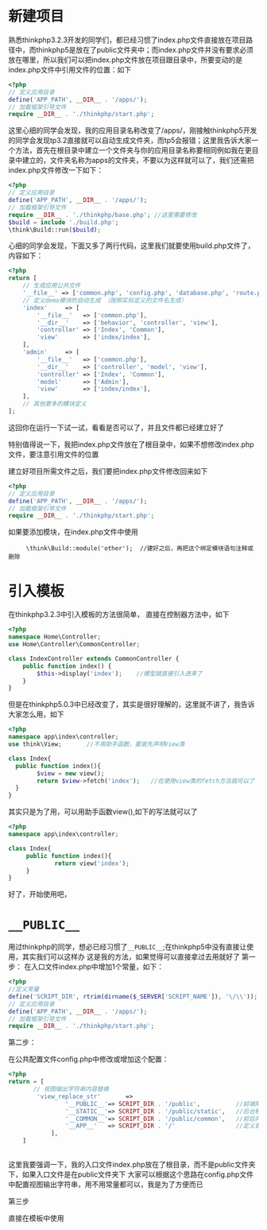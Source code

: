 # 新建项目 

熟悉thinkphp3.2.3开发的同学们，都已经习惯了index.php文件直接放在项目路径中，而thinkphp5是放在了public文件夹中；而index.php文件并没有要求必须放在哪里，所以我们可以把index.php文件放在项目跟目录中，所要变动的是index.php文件中引用文件的位置：如下
```php
<?php
// 定义应用目录
define('APP_PATH', __DIR__ . '/apps/');
// 加载框架引导文件
require __DIR__ . './thinkphp/start.php';
```
这里心细的同学会发现，我的应用目录名称改变了/apps/，刚接触thinkphp5开发的同学会发现tp3.2直接就可以自动生成文件夹，而tp5会报错；这里我告诉大家一个方法，首先在根目录中建立一个文件夹与你的应用目录名称要相同例如我在更目录中建立的，文件夹名称为apps的文件夹，不要以为这样就可以了，我们还需把index.php文件修改一下如下：
```php
<?php
// 定义应用目录
define('APP_PATH', __DIR__ . '/apps/');
// 加载框架引导文件
require __DIR__ . './thinkphp/base.php'; //这里需要修改
$build = include './build.php';
\think\Build::run($build);
```

心细的同学会发现，下面又多了两行代码，这里我们就要使用build.php文件了，内容如下：
```php
<?php
return [
    // 生成应用公共文件
    '__file__' => ['common.php', 'config.php', 'database.php', 'route.php', 'tags.php'],
    // 定义demo模块的自动生成 （按照实际定义的文件名生成）
    'index'     => [
        '__file__'   => ['common.php'],
        '__dir__'    => ['behavior', 'controller', 'view'],
        'controller' => ['Index', 'Common'],
        'view'       => ['index/index'],
    ],
    'admin'     => [
        '__file__'   => ['common.php'],
        '__dir__'    => ['controller', 'model', 'view'],
        'controller' => ['Index', 'Common'],
        'model'      => ['Admin'],
        'view'       => ['index/index'],
    ],
    // 其他更多的模块定义
];
```
这回你在运行一下试一试，看看是否可以了，并且文件都已经建立好了

特别值得说一下，我把index.php文件放在了根目录中，如果不想修改index.php文件，要注意引用文件的位置

建立好项目所需文件之后，我们要把index.php文件修改回来如下
```php
<?php
// 定义应用目录
define('APP_PATH', __DIR__ . '/apps/');
// 加载框架引导文件
require __DIR__ . './thinkphp/start.php';
```

如果要添加模块，在index.php文件中使用

         \think\Build::module('other');  //建好之后，再把这个绑定模块语句注释或删除

# 引入模板

在thinkphp3.2.3中引入模板的方法很简单，
直接在控制器方法中，如下
```php
<?php
namespace Home\Controller;
use Home\Controller\CommonController;

class IndexController extends CommonController {
    public function index() {
        $this->display('index');    //模型就直接引入进来了
    }
}
```
但是在thinkphp5.0.3中已经改变了，其实是很好理解的，这里就不讲了，我告诉大家怎么用，如下
```php
<?php
namespace app\index\controller;
use think\View;       //不用助手函数，要首先声明View类

class Index{
  public function index(){
        $view = new view();
        return $view->fetch('index');   //在使用view类的fetch方法就可以了
  }
}
```
其实只是为了用，可以用助手函数view(),如下的写法就可以了
```php
<?php
namespace app\index\controller;

class Index{
     public function index(){
             return view('index');
     }
}
```

好了，开始使用吧，



# `__PUBLIC__`

用过thinkphp的同学，想必已经习惯了`__PUBLIC__`;在thinkphp5中没有直接让使用，其实我们可以这样办
这是我的方法，如果觉得可以直接拿过去用就好了
第一步：
在入口文件index.php中增加1个常量，如下：
```php
<?php
//定义常量
define('SCRIPT_DIR', rtrim(dirname($_SERVER['SCRIPT_NAME']), '\/\\'));     //新增常量，大家打印一下就知道是什么了
// 定义应用目录
define('APP_PATH', __DIR__ . '/apps/');
// 加载框架引导文件
require __DIR__ . './thinkphp/start.php';
```
第二步：
    
在公共配置文件config.php中修改或增加这个配置：

```php
<?php
return = [
       // 视图输出字符串内容替换
        'view_replace_str'       => 
                '__PUBLIC__'=> SCRIPT_DIR . '/public',          //前端网页css,img,js所在文件
                '__STATIC__'=> SCRIPT_DIR . '/public/static',   //后台程序css,img,js所在文件
                '__COMMON__'=> SCRIPT_DIR . '/public/common',   //前后共有css,img,js所在文件
                '__APP__'   => SCRIPT_DIR . '/'                 //定义首页
            ],
    ]
        
```
这里我要强调一下，我的入口文件index.php放在了根目录，而不是public文件夹下，如果入口文件是在public文件夹下
大家可以根据这个思路在config.php文件中配置视图输出字符串，用不用常量都可以，我是为了方便而已
        
第三步
        
直接在模板中使用
        


         